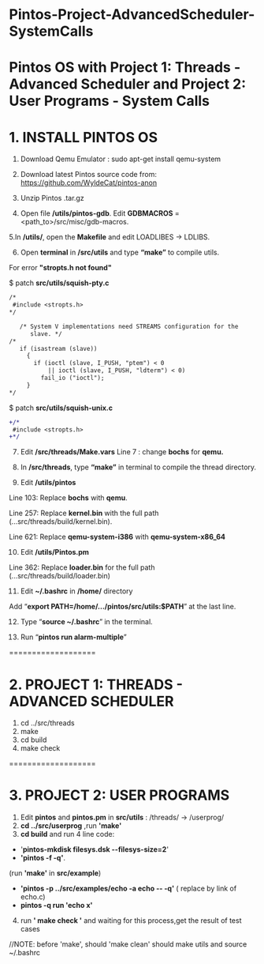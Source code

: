 # Pintos-Project-AdvancedScheduler-SystemCalls
Pintos OS with Project 1: Threads - Advanced Scheduler and Project 2: User Programs - System Calls
===================
# 1. INSTALL PINTOS OS
1. Download Qemu Emulator :
sudo apt-get install qemu-system
2. Download latest Pintos source code from:
https://github.com/WyldeCat/pintos-anon

3. Unzip Pintos .tar.gz

4. Open file **/utils/pintos-gdb**. 
Edit **GDBMACROS** = <path_to>/src/misc/gdb-macros.

5.In **/utils/**, open the **Makefile** and edit LOADLIBES -> LDLIBS.

6. Open **terminal** in **/src/utils** and type **“make”** to compile utils.

For error **"stropts.h not found"**

$ patch **src/utils/squish-pty.c**
```diff
/*
 #include <stropts.h>
*/

   /* System V implementations need STREAMS configuration for the
      slave. */
/*
   if (isastream (slave))
     {
       if (ioctl (slave, I_PUSH, "ptem") < 0
           || ioctl (slave, I_PUSH, "ldterm") < 0)
         fail_io ("ioctl");
     }
*/
```  
$ patch **src/utils/squish-unix.c**
```diff
+/*
 #include <stropts.h>
+*/
```
7. Edit **/src/threads/Make.vars**
Line 7 : change **bochs** for **qemu.**

8. In **/src/threads**, type **“make”** in terminal to compile the thread
directory.

9. Edit **/utils/pintos**

Line 103: Replace **bochs** with **qemu**.

Line 257: Replace **kernel.bin** with the full path (...src/threads/build/kernel.bin).

Line 621: Replace **qemu-system-i386** with **qemu-system-x86_64**

10. Edit **/utils/Pintos.pm**

Line 362: Replace **loader.bin** for the full path (...src/threads/build/loader.bin)

11. Edit **~/.bashrc** in **/home/** directory

Add “**export PATH=/home/…/pintos/src/utils:$PATH**” at the last line.

12. Type “**source ~/.bashrc**” in the terminal.
    
13. Run “**pintos run alarm-multiple**”

===================
# 2. PROJECT 1: THREADS - ADVANCED SCHEDULER
1. cd ../src/threads
2. make
3. cd build
4. make check
   
===================
# 3. PROJECT 2: USER PROGRAMS

1. Edit **pintos** and **pintos.pm** in **src/utils** : /threads/ -> /userprog/
2. **cd ../src/userprog** ,run **'make'**
3. **cd build** and run 4 line code:
- '**pintos-mkdisk filesys.dsk --filesys-size=2**'
- **'pintos -f -q'**.

 (run **'make'** in **src/example**)
 
- **'pintos -p ../src/examples/echo -a echo -- -q'** ( replace by link of echo.c)
- **pintos -q run 'echo x'**
4. run **' make check '** and waiting for this process,get the result of test cases

//NOTE: 
before 'make', should 'make clean'
should make utils and source ~/.bashrc
